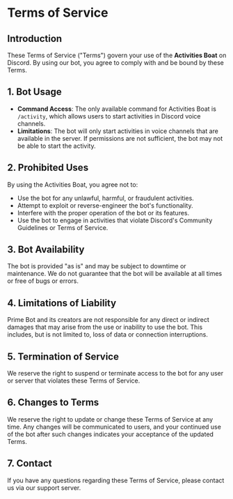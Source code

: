 # Terms of Service

## Introduction
These Terms of Service ("Terms") govern your use of the **Activities Boat** on Discord. By using our bot, you agree to comply with and be bound by these Terms.

## 1. Bot Usage
- **Command Access**: The only available command for Activities Boat is `/activity`, which allows users to start activities in Discord voice channels.
- **Limitations**: The bot will only start activities in voice channels that are available in the server. If permissions are not sufficient, the bot may not be able to start the activity.

## 2. Prohibited Uses
By using the Activities Boat, you agree not to:
- Use the bot for any unlawful, harmful, or fraudulent activities.
- Attempt to exploit or reverse-engineer the bot's functionality.
- Interfere with the proper operation of the bot or its features.
- Use the bot to engage in activities that violate Discord's Community Guidelines or Terms of Service.

## 3. Bot Availability
The bot is provided "as is" and may be subject to downtime or maintenance. We do not guarantee that the bot will be available at all times or free of bugs or errors.

## 4. Limitations of Liability
Prime Bot and its creators are not responsible for any direct or indirect damages that may arise from the use or inability to use the bot. This includes, but is not limited to, loss of data or connection interruptions.

## 5. Termination of Service
We reserve the right to suspend or terminate access to the bot for any user or server that violates these Terms of Service.

## 6. Changes to Terms
We reserve the right to update or change these Terms of Service at any time. Any changes will be communicated to users, and your continued use of the bot after such changes indicates your acceptance of the updated Terms.

## 7. Contact
If you have any questions regarding these Terms of Service, please contact us via our support server.
